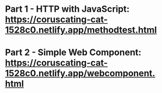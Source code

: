 # Part 1 - HTTP with JavaScript: https://coruscating-cat-1528c0.netlify.app/methodtest.html 
# Part 2 - Simple Web Component: https://coruscating-cat-1528c0.netlify.app/webcomponent.html